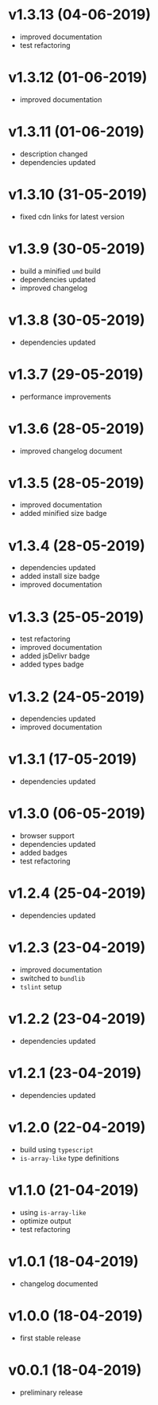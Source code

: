 # v1.3.13 (04-06-2019)

* improved documentation
* test refactoring

# v1.3.12 (01-06-2019)

* improved documentation

# v1.3.11 (01-06-2019)

* description changed
* dependencies updated

# v1.3.10 (31-05-2019)

* fixed cdn links for latest version

# v1.3.9 (30-05-2019)

* build a minified `umd` build
* dependencies updated
* improved changelog

# v1.3.8 (30-05-2019)

* dependencies updated

# v1.3.7 (29-05-2019)

* performance improvements

# v1.3.6 (28-05-2019)

* improved changelog document

# v1.3.5 (28-05-2019)

* improved documentation
* added minified size badge

# v1.3.4 (28-05-2019)

* dependencies updated
* added install size badge
* improved documentation

# v1.3.3 (25-05-2019)

* test refactoring
* improved documentation
* added jsDelivr badge
* added types badge

# v1.3.2 (24-05-2019)

* dependencies updated
* improved documentation

# v1.3.1 (17-05-2019)

* dependencies updated

# v1.3.0 (06-05-2019)

* browser support
* dependencies updated
* added badges
* test refactoring

# v1.2.4 (25-04-2019)

* dependencies updated

# v1.2.3 (23-04-2019)

* improved documentation
* switched to `bundlib`
* `tslint` setup

# v1.2.2 (23-04-2019)

* dependencies updated

# v1.2.1 (23-04-2019)

* dependencies updated

# v1.2.0 (22-04-2019)

* build using `typescript`
* `is-array-like` type definitions

# v1.1.0 (21-04-2019)

* using `is-array-like`
* optimize output
* test refactoring

# v1.0.1 (18-04-2019)

* changelog documented

# v1.0.0 (18-04-2019)

* first stable release

# v0.0.1 (18-04-2019)

* preliminary release
